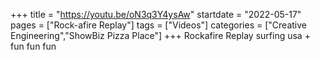 +++
title = "https://youtu.be/oN3q3Y4ysAw"
startdate = "2022-05-17"
pages = ["Rock-afire Replay"]
tags = ["Videos"]
categories = ["Creative Engineering","ShowBiz Pizza Place"]
+++
Rockafire Replay surfing usa + fun fun fun
